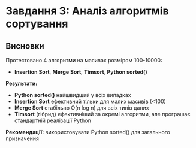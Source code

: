 # Завдання 3: Аналіз алгоритмів сортування

## Висновки

Протестовано 4 алгоритми на масивах розміром 100-10000:

- **Insertion Sort**, **Merge Sort**, **Timsort**, **Python sorted()**

**Результати:**

- **Python sorted()** найшвидший у всіх випадках
- **Insertion Sort** ефективний тільки для малих масивів (<100)
- **Merge Sort** стабільно O(n log n) для всіх типів даних
- **Timsort** (гібрид) ефективніший за окремі алгоритми, але програшає стандартній реалізації Python

**Рекомендації:** використовувати Python sorted() для загального призначення
